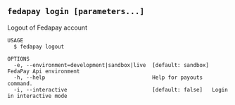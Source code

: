 ## `fedapay login [parameters...]`
Logout of Fedapay account

```
USAGE
  $ fedapay logout

OPTIONS
  -e, --environment=development|sandbox|live  [default: sandbox] FedaPay Api environment
  -h, --help                                  Help for payouts command.
  -i, --interactive                           [default: false]   Login in interactive mode
  
```
